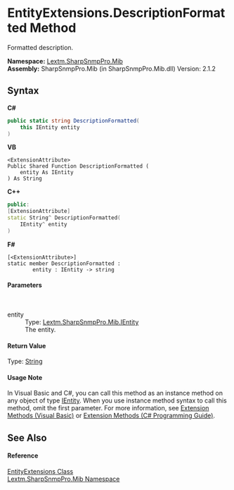 # EntityExtensions.DescriptionFormatted Method 
 

Formatted description.

**Namespace:**&nbsp;<a href="N_Lextm_SharpSnmpPro_Mib">Lextm.SharpSnmpPro.Mib</a><br />**Assembly:**&nbsp;SharpSnmpPro.Mib (in SharpSnmpPro.Mib.dll) Version: 2.1.2

## Syntax

**C#**<br />
``` C#
public static string DescriptionFormatted(
	this IEntity entity
)
```

**VB**<br />
``` VB
<ExtensionAttribute>
Public Shared Function DescriptionFormatted ( 
	entity As IEntity
) As String
```

**C++**<br />
``` C++
public:
[ExtensionAttribute]
static String^ DescriptionFormatted(
	IEntity^ entity
)
```

**F#**<br />
``` F#
[<ExtensionAttribute>]
static member DescriptionFormatted : 
        entity : IEntity -> string 

```


#### Parameters
&nbsp;<dl><dt>entity</dt><dd>Type: <a href="T_Lextm_SharpSnmpPro_Mib_IEntity">Lextm.SharpSnmpPro.Mib.IEntity</a><br />The entity.</dd></dl>

#### Return Value
Type: <a href="https://docs.microsoft.com/dotnet/api/system.string" target="_blank" rel="noopener noreferrer">String</a><br />

#### Usage Note
In Visual Basic and C#, you can call this method as an instance method on any object of type <a href="T_Lextm_SharpSnmpPro_Mib_IEntity">IEntity</a>. When you use instance method syntax to call this method, omit the first parameter. For more information, see <a href="https://docs.microsoft.com/dotnet/visual-basic/programming-guide/language-features/procedures/extension-methods" target="_blank" rel="noopener noreferrer">Extension Methods (Visual Basic)</a> or <a href="https://docs.microsoft.com/dotnet/csharp/programming-guide/classes-and-structs/extension-methods" target="_blank" rel="noopener noreferrer">Extension Methods (C# Programming Guide)</a>.

## See Also


#### Reference
<a href="T_Lextm_SharpSnmpPro_Mib_EntityExtensions">EntityExtensions Class</a><br /><a href="N_Lextm_SharpSnmpPro_Mib">Lextm.SharpSnmpPro.Mib Namespace</a><br />